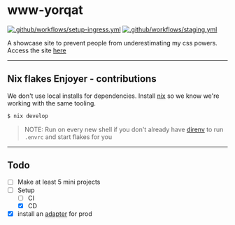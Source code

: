 # www-yorqat
[![.github/workflows/setup-ingress.yml](https://github.com/YorQat/www-yorqat/actions/workflows/setup-ingress.yml/badge.svg)](https://github.com/YorQat/www-yorqat/actions/workflows/setup-ingress.yml) [![.github/workflows/staging.yml](https://github.com/YorQat/www-yorqat/actions/workflows/staging.yml/badge.svg?branch=master)](https://github.com/YorQat/www-yorqat/actions/workflows/staging.yml)

A showcase site to prevent people from underestimating my css powers. Access the site [here](https://yorqat.com)

<hr />

## Nix flakes Enjoyer - contributions

We don't use local installs for dependencies. Install [nix](https://nixos.org/download.html) so we know we're working with the same tooling.

```sh
$ nix develop
```
> NOTE:
> Run on every new shell if you don't already have [direnv](https://github.com/direnv/direnv) to run `.envrc` and start flakes for you

<hr />

## Todo

- [ ] Make at least 5 mini projects
- [ ] Setup
  - [ ] CI
  - [x] CD
- [x] install an [adapter](https://kit.svelte.dev/docs/adapters) for prod
